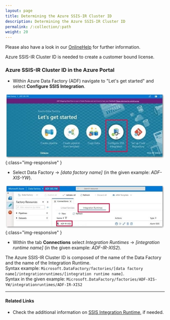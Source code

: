 ```yaml
---
layout: page
title: Determining the Azure SSIS-IR Cluster ID
description: Determining the Azure SSIS-IR Cluster ID
permalink: /:collection/:path
weight: 20
---
```


Please also have a look in our [OnlineHelp](https://help.theobald-software.com/en/) for further information.

Azure SSIS-IR Cluster ID is needed to create a customer bound license.  

### Azure SSIS-IR Cluster ID in the Azure Portal

-  Within Azure Data Factory (ADF) navigate to "Let's get started" and select **Configure SSIS Integration**.

![Landing page](/img/contents/landing.jpg){:class="img-responsive" }

-  Select Data Factory -> *[data factory name]* (in the given example: *ADF-XIS-YW*).

![Data factory example](/img/contents/azure-portal.jpg){:class="img-responsive" }

-  Within the tab **Connections** select *Integration Runtimes* -> *[integration runtime name]* (in the given example: *ADF-IR-XIS2*).

The Azure SSIS-IR Cluster ID is composed of the name of the Data Factory and the name of the Integration Runtime.<br>
Syntax example: `Microsoft.DataFactory/factories/[data factory name]/integrationruntimes/[integration runtime name]`.<br>
Syntax in the given example: `Microsoft.DataFactory/factories/ADF-XIS-YW/integrationruntimes/ADF-IR-XIS2`

****
#### Related Links
- Check the additional information on [SSIS Integration Runtime](https://docs.microsoft.com/en-us/azure/data-factory/concepts-integration-runtime#azure-ssis-integration-runtime), if needed.



